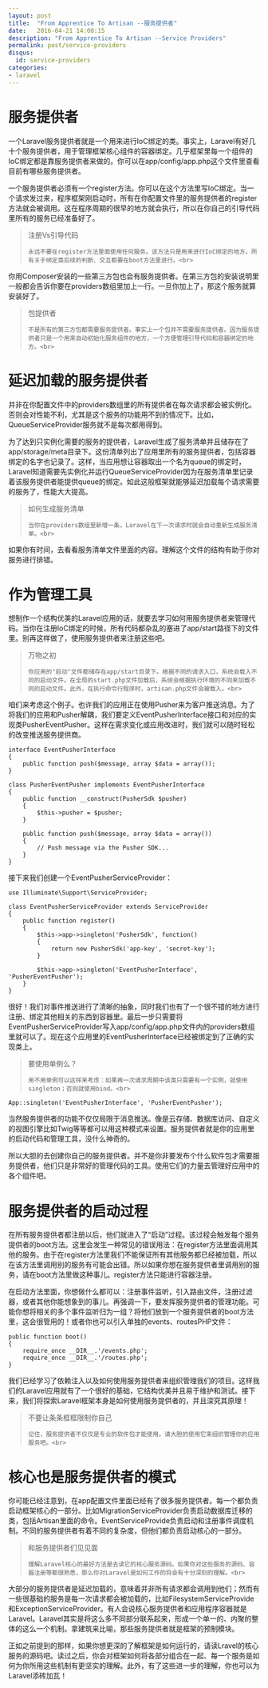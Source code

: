 ```yaml
---
layout: post
title:  "From Apprentice To Artisan --服务提供者"
date:   2016-04-21 14:00:15
description: "From Apprentice To Artisan --Service Providers"
permalink: post/service-providers
disqus:
  id: service-providers
categories:
- laravel
---
```


服务提供者
=========

一个Laravel服务提供者就是一个用来进行IoC绑定的类。事实上，Laravel有好几十个服务提供者，用于管理框架核心组件的容器绑定。几乎框架里每一个组件的IoC绑定都是靠服务提供者来做的。你可以在app/config/app.php这个文件里查看目前有哪些服务提供者。<br>

一个服务提供者必须有一个register方法。你可以在这个方法里写IoC绑定。当一个请求发过来，程序框架刚启动时，所有在你配置文件里的服务提供者的register方法就会被调用。这在程序周期的很早的地方就会执行，所以在你自己的引导代码里所有的服务已经准备好了。<br>

<blockquote>
<p>
    注册Vs引导代码<br>

    永远不要在register方法里面使用任何服务。该方法只是用来进行IoC绑定的地方。所有关于绑定类后续的判断、交互都要在boot方法里进行。<br>
</p>
</blockquote>

你用Composer安装的一些第三方包也会有服务提供者。在第三方包的安装说明里一般都会告诉你要在providers数组里加上一行。一旦你加上了，那这个服务就算安装好了。<br>

<blockquote>
<p>
    包提供者<br>

    不是所有的第三方包都需要服务提供者。事实上一个包并不需要服务提供者。因为服务提供者只是一个用来自动初始化服务组件的地方，一个方便管理引导代码和容器绑定的地方。<br>
</p>
</blockquote>

延迟加载的服务提供者
=================

并非在你配置文件中的providers数组里的所有提供者在每次请求都会被实例化。否则会对性能不利，尤其是这个服务的功能用不到的情况下。比如，QueueServiceProvider服务就不是每次都用得到。<br>

为了达到只实例化需要的服务的提供者，Laravel生成了服务清单并且储存在了app/storage/meta目录下。这份清单列出了应用里所有的服务提供者，包括容器绑定的名字也记录了。这样，当应用想让容器取出一个名为queue的绑定时，Laravel知道需要先实例化并运行QueueServiceProvider因为在服务清单里记录着该服务提供者能提供queue的绑定。如此这般框架就能够延迟加载每个请求需要的服务了，性能大大提高。<br>

<blockquote>
<p>
    如何生成服务清单<br>

    当你在providers数组里新增一条，Laravel在下一次请求时就会自动重新生成服务清单。<br>
</p>
</blockquote>

如果你有时间，去看看服务清单文件里面的内容。理解这个文件的结构有助于你对服务进行排错。<br>

作为管理工具
==========

想制作一个结构优美的Laravel应用的话，就要去学习如何用服务提供者来管理代码。当你在注册IoC绑定的时候，所有代码都杂乱的塞进了app/start路径下的文件里。别再这样做了，使用服务提供者来注册这些吧。<br>

<blockquote>
<p>
    万物之初<br>

    你应用的"启动"文件都储存在app/start目录下。根据不同的请求入口，系统会载入不同的启动文件。在全局的start.php文件加载后，系统会根据执行环境的不同来加载不同的启动文件。此外，在执行命令行程序时，artisan.php文件会被载入。<br>
</p>
</blockquote>

咱们来考虑这个例子。也许我们的应用正在使用Pusher来为客户推送消息。为了将我们的应用和Pusher解耦，我们要定义EventPusherInterface接口和对应的实现类PusherEventPusher。这样在需求变化或应用改进时，我们就可以随时轻松的改变推送服务提供商。<br>

```
interface EventPusherInterface
{
    public function push($message, array $data = array());
}

class PusherEventPusher implements EventPusherInterface
{
    public function __construct(PusherSdk $pusher)
    {
        $this->pusher = $pusher;
    }

    public function push($message, array $data = array())
    {
        // Push message via the Pusher SDK...
    }
}
```

接下来我们创建一个EventPusherServiceProvider：<br>

```
use Illuminate\Support\ServiceProvider;

class EventPusherServiceProvider extends ServiceProvider
{
    public function register()
    {
        $this->app->singleton('PusherSdk', function()
        {
            return new PusherSdk('app-key', 'secret-key');
        }

        $this->app->singleton('EventPusherInterface', 'PusherEventPusher');
    }
}
```

很好！我们对事件推送进行了清晰的抽象，同时我们也有了一个很不错的地方进行注册、绑定其他相关的东西到容器里。最后一步只需要将EventPusherServiceProvider写入app/config/app.php文件内的providers数组里就可以了。现在这个应用里的EventPusherInterface已经被绑定到了正确的实现类上。<br>

<blockquote>
<p>
    要使用单例么？<br>

    用不用单例可以这样来考虑：如果再一次请求周期中该类只需要有一个实例，就使用singleton；否则就使用bind。<br>
</p>
</blockquote>

```
App::singleton('EventPusherInterface', 'PusherEventPusher');
```

当然服务提供者的功能不仅仅局限于消息推送。像是云存储、数据库访问、自定义的视图引擎比如Twig等等都可以用这种模式来设置。服务提供者就是你的应用里的启动代码和管理工具，没什么神奇的。<br>

所以大胆的去创建你自己的服务提供者。并不是你非要发布个什么软件包才需要服务提供者，他们只是非常好的管理代码的工具。使用它们的力量去管理好应用中的各个组件吧。<br>

服务提供者的启动过程
================

在所有服务提供者都注册以后，他们就进入了“启动”过程。该过程会触发每个服务提供者的boot方法。这里会发生一种常见的错误用法：在register方法里面调用其他的服务。由于在register方法里我们不能保证所有其他服务都已经被加载，所以在该方法里调用别的服务有可能会出错。所以如果你想在服务提供者里调用别的服务，请在boot方法里做这种事儿。register方法只能进行容器注册。<br>

在启动方法里面，你想做什么都可以：注册事件监听，引入路由文件，注册过滤器，或者其他你能想象到的事儿。再强调一下，要发挥服务提供者的管理功能。可能你想将相关的多个事件监听归为一组？将他们放到一个服务提供者的boot方法里，这会很管用的！或者你也可以引入单独的events、routesPHP文件：<br>

```
public function boot()
{
    require_once __DIR__.'/events.php';
    require_once __DIR__.'/routes.php';
}
```

我们已经学习了依赖注入以及如何使用服务提供者来组织管理我们的项目。这样我们的Laravel应用就有了一个很好的基础，它结构优美并且易于维护和测试。接下来，我们将探索Laravel框架本身是如何使用服务提供者的，并且深究其原理！<br>

<blockquote>
<p>
    不要让条条框框限制你自己<br>

    记住，服务提供者不仅仅是专业的软件包才能使用。请大胆的使用它来组织管理你的应用服务吧。<br>
</p>
</blockquote>

核心也是服务提供者的模式
===================

你可能已经注意到，在app配置文件里面已经有了很多服务提供者。每一个都负责启动框架核心的一部分。比如MigrationServiceProvider负责启动数据库迁移的类，包括Artisan里面的命令。EventServiceProvide负责启动和注册事件调度机制。不同的服务提供者有着不同的复杂度，但他们都负责启动核心的一部分。<br>

<blockquote>
<p>
    和服务提供者们见见面<br>

    理解Laravel核心的最好方法是去读它的核心服务源码。如果你对这些服务的源码、容器注册等都很熟悉，那么你对Laravel是如何工作的将会有十分深刻的理解。<br>
</p>
</blockquote>

大部分的服务提供者是延迟加载的，意味着并非所有请求都会调用到他们；然而有一些很基础的服务是每一次请求都会被加载的，比如FilesystemServiceProvide和ExceptionServiceProvider。有人会说核心服务提供者和应用程序容器就是Laravel。Laravel其实是将这么多不同部分联系起来，形成一个单一的、内聚的整体的这么一个机制。拿建筑来比喻，那些服务提供者就是框架的预制模块。<br>

正如之前提到的那样，如果你想更深的了解框架是如何运行的，请读Lravel的核心服务的源码吧。读过之后，你会对框架如何将各部分组合在一起、每一个服务是如何为你所用这些机制有更坚实的理解。此外，有了这些进一步的理解，你也可以为Laravel添砖加瓦！<br>
